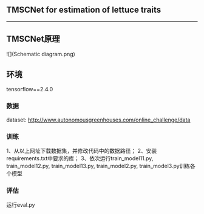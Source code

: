 ## TMSCNet for estimation of lettuce traits
---

## TMSCNet原理
![](Schematic diagram.png)

## 环境
tensorflow==2.4.0

### 数据
dataset: http://www.autonomousgreenhouses.com/online_challenge/data  

### 训练
1、从以上网址下载数据集，并修改代码中的数据路径；
2、安装requirements.txt中要求的库；
3、依次运行train_model11.py, train_model12.py, train_model13.py, train_model2.py, train_model3.py训练各个模型

### 评估
运行eval.py  



